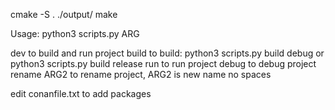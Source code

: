 cmake -S . ./output/
make


Usage:
python3 scripts.py ARG

dev             to build and run project
build           to build: python3 scripts.py build debug or python3 scripts.py build release
run             to run project
debug             to debug project
rename ARG2     to rename project, ARG2 is new name no spaces

edit conanfile.txt to add packages

